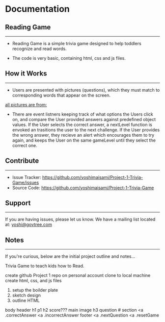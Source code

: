 # Documentation

## Reading Game

---

- Reading Game is a simple trivia game designed to help toddlers recognize and read words.

- The code is very basic, containing html, css and js files.

## How it Works

---

- Users are presented with pictures (questions), which they must match to corresponding words that appear on the screen.

[all pictures are from:](https://www.freepik.com)

- There are event listners keeping track of what options the Users click on, and compare the User provided answers against predefined object values. If the User selects the correct answer, a nextLevel function is envoked an trasitions the user to the next challenge. If the User provides the wrong answer, they recieve an alert which encourages them to try again, and keeps the User on the same gameLevel until they select the correct one.

## Contribute

---

- Issue Tracker: https://github.com/yoshimaisami/Project-1-Trivia-Game/issues
- Source Code: https://github.com/yoshimaisami/Project-1-Trivia-Game

## Support

---

If you are having issues, please let us know.
We have a mailing list located at: yoshi@govtree.com

## Notes

---

If you're curious, below are the initial project outline and notes...

Trivia Game to teach kids how to Read.

create github Project 1 repo on personal account
clone to local machine
create html, css, and js files

1. setup the boilder plate
2. sketch design
3. outline HTML

body
header
h1
p1
h2
score???
main
image
h3 question #
section
<a .correctAnswer
<a .incorrectAnswer
footer
<a .nextQuestion
<a .resetGame
